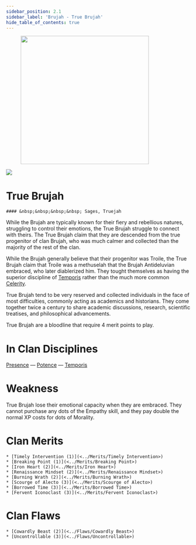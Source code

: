 ```yaml
---
sidebar_position: 2.1
sidebar_label: 'Brujah - True Brujah'
hide_table_of_contents: true
---
```

<figure className="float-right-img">
  <img src="https://i.fivem.lgbt/tYZtYqXp1f.png" width='350px' />
  <figcaption style={{ fontSize: '0.85em', color: '#666', textAlign: 'center' }}>

  </figcaption>
</figure>

<img src="https://i.fivem.lgbt/6EYj0jEfMg.png" className="icon-img" />

# True Brujah
    #### &nbsp;&nbsp;&nbsp;&nbsp; Sages, Truejah

While the Brujah are typically known for their fiery and rebellious natures, struggling to control their emotions, the True Brujah struggle to connect with theirs. The True Brujah claim that they are descended from the true progenitor of clan Brujah, who was much calmer and collected than the majority of the rest of the clan.

While the Brujah generally believe that their progenitor was Troile, the True Brujah claim that Troile was a methuselah that the Brujah Antideluvian embraced, who later diablerized him. They tought themselves as having the superior discipline of [Temporis](.,/Disciplines/Temporis) rather than the much more common [Celerity](.,/Disciplines/Celerity).

True Brujah tend to be very reserved and collected individuals in the face of most difficulties, commonly acting as academics and historians. They come together twice a century to share academic discussions, research, scientific treatises, and philosophical advancements.

True Brujah are a bloodline that require 4 merit points to play.

# In Clan Disciplines

[Presence](../Disciplines/Presence) — [Potence](../Disciplines/Potence) — [Temporis](../Disciplines/Temporis)

# Weakness

True Brujah lose their emotional capacity when they are embraced. They cannot purchase any dots of the Empathy skill, and they pay double the normal XP costs for dots of Morality.

# Clan Merits

    * [Timely Intervention (1)](<../Merits/Timely Intervention>)
    * [Breaking Point (1)](<../Merits/Breaking Point>)
    * [Iron Heart (2)](<../Merits/Iron Heart>)
    * [Renaissance Mindset (2)](<../Merits/Renaissance Mindset>)
    * [Burning Wrath (2)](<../Merits/Burning Wrath>)
    * [Scourge of Alecto (3)](<../Merits/Scourge of Alecto>)
    * [Borrowed Time (3)](<../Merits/Borrowed Time>)
    * [Fervent Iconoclast (3)](<../Merits/Fervent Iconoclast>)

# Clan Flaws

    * [Cowardly Beast (2)](<../Flaws/Cowardly Beast>)
    * [Uncontrollable (3)](<../Flaws/Uncontrollable>)
